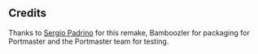 ## Credits

Thanks to [Sergio Padrino](https://github.com/sergiou87/open-supaplex) for this remake, Bamboozler for packaging for Portmaster and the Portmaster team for testing.

